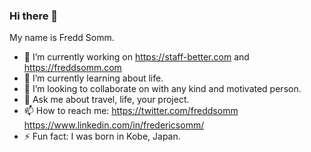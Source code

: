 ### Hi there 👋

My name is Fredd Somm.

- 🔭 I’m currently working on https://staff-better.com and https://freddsomm.com
- 🌱 I’m currently learning about life.
- 👯 I’m looking to collaborate on with any kind and motivated person.
- 💬 Ask me about travel, life, your project.
- 📫 How to reach me: https://twitter.com/freddsomm https://www.linkedin.com/in/fredericsomm/
- ⚡ Fun fact: I was born in Kobe, Japan.

